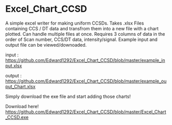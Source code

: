 # Excel_Chart_CCSD
A simple excel writer for making uniform CCSDs.
Takes .xlsx Files containing CCS / DT data and transfrom them into a new file with a chart plotted. Can handle multiple files at once. 
Requires 3 columns of data in the order of Scan number, CCS/DT data, intensity/signal.
Example input and output file can be viewed/downoaded. 

input : https://github.com/Edward1292/Excel_Chart_CCSD/blob/master/example_input.xlsx

output : https://github.com/Edward1292/Excel_Chart_CCSD/blob/master/example_ouput_Chart.xlsx

Simply download the exe file and start adding those charts!

Download here! https://github.com/Edward1292/Excel_Chart_CCSD/blob/master/Excel_Chart_CCSD.exe
